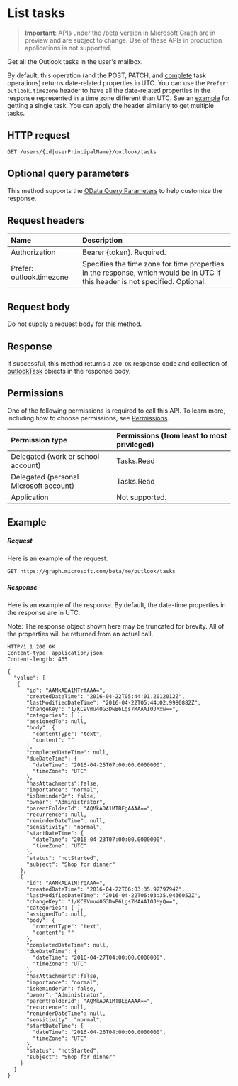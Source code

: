 # List tasks

> **Important**: APIs under the /beta version in Microsoft Graph are in preview and are subject to change. Use of these APIs in production applications is not supported.

Get all the Outlook tasks in the user's mailbox.

By default, this operation (and the POST, PATCH, and [complete](../api/outlooktask_complete.md) task operations) returns date-related properties in UTC. 
You can use the `Prefer: outlook.timezone` header to have all the date-related properties in the response represented in a time zone 
different than UTC. See an [example](outlooktask_get.md#example-2) for getting a single task. You can apply the header similarly to get multiple tasks. 

## HTTP request
<!-- { "blockType": "ignored" } -->
```http
GET /users/{id|userPrincipalName}/outlook/tasks
```
## Optional query parameters
This method supports the [OData Query Parameters](http://graph.microsoft.io/docs/overview/query_parameters) to help customize the response.

## Request headers
| Name      |Description|
|:----------|:----------|
| Authorization  | Bearer {token}. Required. |
| Prefer: outlook.timezone | Specifies the time zone for time properties in the response, which would be in UTC if this header is not specified. Optional.| 

## Request body
Do not supply a request body for this method.

## Response

If successful, this method returns a `200 OK` response code and collection of [outlookTask](../resources/outlooktask.md) objects in the response body.
## Permissions
One of the following permissions is required to call this API. To learn more, including how to choose permissions, see [Permissions](../../../concepts/permissions_reference.md).

|Permission type      | Permissions (from least to most privileged)              | 
|:--------------------|:---------------------------------------------------------| 
|Delegated (work or school account) | Tasks.Read    | 
|Delegated (personal Microsoft account) | Tasks.Read    | 
|Application | Not supported. | 

## Example
##### Request
Here is an example of the request.
<!-- {
  "blockType": "request",
  "name": "get_tasks"
}-->
```http
GET https://graph.microsoft.com/beta/me/outlook/tasks
```
##### Response
Here is an example of the response. By default, the date-time properties in the response are in UTC. 

Note: The response object shown here may be truncated for brevity. All of the properties will be returned from an actual call.
<!-- {
  "blockType": "response",
  "truncated": true,
  "@odata.type": "microsoft.graph.outlookTask",
  "isCollection": true
} -->
```http
HTTP/1.1 200 OK
Content-type: application/json
Content-length: 465

{
  "value": [
   {
      "id": "AAMkADA1MTrfAAA=",
      "createdDateTime": "2016-04-22T05:44:01.2012012Z",
      "lastModifiedDateTime": "2016-04-22T05:44:02.9980882Z",
      "changeKey": "1/KC9Vmu40G3DwB6Lgs7MAAAIOJMxw==",
      "categories": [ ],
      "assignedTo": null,
      "body": {
        "contentType": "text",
        "content": ""
      },
      "completedDateTime": null,
      "dueDateTime": {
        "dateTime": "2016-04-25T07:00:00.0000000",
        "timeZone": "UTC"
      },
      "hasAttachments":false,
      "importance": "normal",
      "isReminderOn": false,
      "owner": "Administrator",
      "parentFolderId": "AQMkADA1MTBEgAAAA==",
      "recurrence": null,
      "reminderDateTime": null,
      "sensitivity": "normal",
      "startDateTime": {
        "dateTime": "2016-04-23T07:00:00.0000000",
        "timeZone": "UTC"
      },
      "status": "notStarted",
      "subject": "Shop for dinner"
    },
    {
      "id": "AAMkADA1MTrgAAA=",
      "createdDateTime": "2016-04-22T06:03:35.9279794Z",
      "lastModifiedDateTime": "2016-04-22T06:03:35.9436052Z",
      "changeKey": "1/KC9Vmu40G3DwB6Lgs7MAAAIOJMyQ==",
      "categories": [ ],
      "assignedTo": null,
      "body": {
        "contentType": "text",
        "content": ""
      },
      "completedDateTime": null,
      "dueDateTime": {
        "dateTime": "2016-04-27T04:00:00.0000000",
        "timeZone": "UTC"
      },
      "hasAttachments":false,
      "importance": "normal",
      "isReminderOn": false,
      "owner": "Administrator",
      "parentFolderId": "AQMkADA1MTBEgAAAA==",
      "recurrence": null,
      "reminderDateTime": null,
      "sensitivity": "normal",
      "startDateTime": {
        "dateTime": "2016-04-26T04:00:00.0000000",
        "timeZone": "UTC"
      },
      "status": "notStarted",
      "subject": "Shop for dinner"
    }
  ]
}
```

<!-- uuid: 8fcb5dbc-d5aa-4681-8e31-b001d5168d79
2015-10-25 14:57:30 UTC -->
<!-- {
  "type": "#page.annotation",
  "description": "List Tasks",
  "keywords": "",
  "section": "documentation",
  "tocPath": ""
}-->